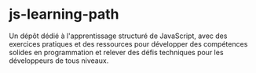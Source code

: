 # js-learning-path
Un dépôt dédié à l'apprentissage structuré de JavaScript, avec des exercices pratiques et des ressources pour développer des compétences solides en programmation et relever des défis techniques pour les développeurs de tous niveaux.
